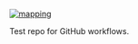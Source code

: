 [![mapping](https://github.com/damianooldoni/test-workflows/actions/workflows/mapping.yaml/badge.svg)](https://github.com/damianooldoni/test-workflows/actions/workflows/mapping.yaml)

Test repo for GitHub workflows.
